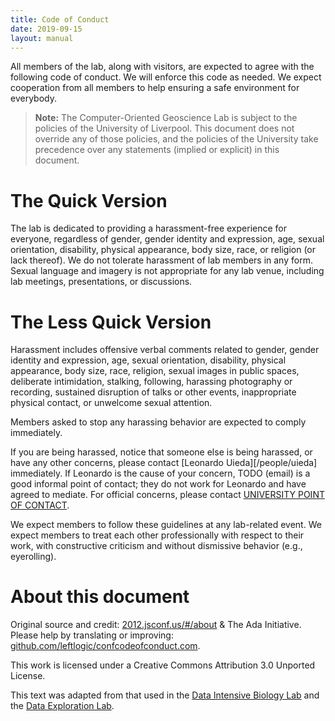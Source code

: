 ```yaml
---
title: Code of Conduct
date: 2019-09-15
layout: manual
---
```


All members of the lab, along with visitors, are expected to agree with the
following code of conduct. We will enforce this code as needed. We expect
cooperation from all members to help ensuring a safe environment for everybody.

> **Note:** The Computer-Oriented Geoscience Lab is subject to the policies of the
> University of Liverpool. This document does not override any of those policies, and
> the policies of the University take precedence over any statements (implied or
> explicit) in this document.

# The Quick Version

The lab is dedicated to providing a harassment-free experience for everyone,
regardless of gender, gender identity and expression, age, sexual orientation,
disability, physical appearance, body size, race, or religion (or lack
thereof). We do not tolerate harassment of lab members in any form. Sexual
language and imagery is not appropriate for any lab venue, including lab
meetings, presentations, or discussions.

# The Less Quick Version

Harassment includes offensive verbal comments related to gender, gender
identity and expression, age, sexual orientation, disability, physical
appearance, body size, race, religion, sexual images in public spaces,
deliberate intimidation, stalking, following, harassing photography or
recording, sustained disruption of talks or other events, inappropriate
physical contact, or unwelcome sexual attention.

Members asked to stop any harassing behavior are expected to comply
immediately.

If you are being harassed, notice that someone else is being harassed, or have any other
concerns, please contact [Leonardo Uieda][/people/uieda] immediately.
If Leonardo is the cause of your concern, TODO (email) is a good informal
point of contact; they do not work for Leonardo and have agreed to
mediate.
For official concerns, please contact [UNIVERSITY POINT OF CONTACT]().

We expect members to follow these guidelines at any lab-related event. We expect members
to treat each other professionally with respect to their work, with constructive
criticism and without dismissive behavior (e.g., eyerolling).

# About this document

Original source and credit:
[2012.jsconf.us/#/about](http://2012.jsconf.us/#/about) & The Ada Initiative.
Please help by translating or improving:
[github.com/leftlogic/confcodeofconduct.com](http://github.com/leftlogic/confcodeofconduct.com).

This work is licensed under a Creative Commons Attribution 3.0 Unported License.

This text was adapted from that used in the
[Data Intensive Biology Lab](http://ivory.idyll.org/lab/)
and the
[Data Exploration Lab](https://data-exp-lab.github.io/).

